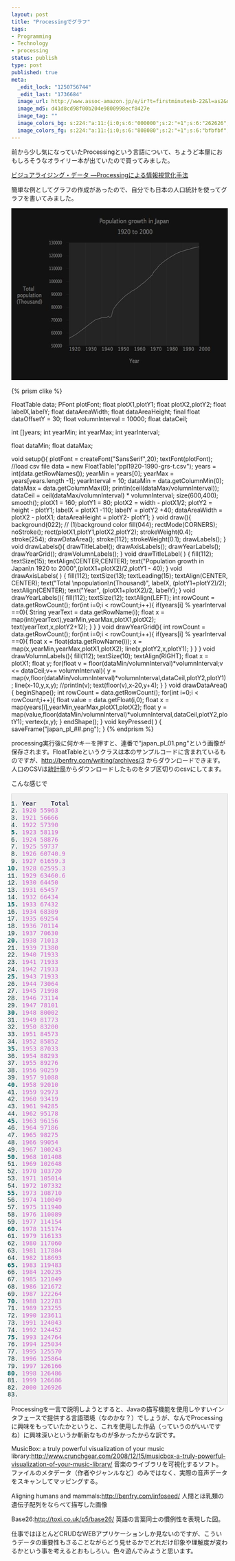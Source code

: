 ```yaml
--- 
layout: post
title: "Processingでグラフ"
tags: 
- Programming
- Technology
- processing
status: publish
type: post
published: true
meta: 
  _edit_lock: "1250756744"
  _edit_last: "1736684"
  image_url: http://www.assoc-amazon.jp/e/ir?t=firstminutesb-22&l=as2&o=9&a=4873113784
  image_md5: d41d8cd98f00b204e9800998ecf8427e
  image_tag: ""
  image_colors_bg: s:224:"a:11:{i:0;s:6:"000000";s:2:"+1";s:6:"262626";s:2:"+2";s:6:"404040";s:2:"+3";s:6:"808080";s:2:"+4";s:6:"bfbfbf";s:2:"+5";s:6:"e6e6e6";i:-1;s:6:"000000";i:-2;s:6:"000000";i:-3;s:6:"000000";i:-4;s:6:"000000";i:-5;s:6:"000000";}";
  image_colors_fg: s:224:"a:11:{i:0;s:6:"808080";s:2:"+1";s:6:"bfbfbf";s:2:"+2";s:6:"ffffff";s:2:"+3";s:6:"000000";s:2:"+4";s:6:"000000";s:2:"+5";s:6:"000000";i:-1;s:6:"808080";i:-2;s:6:"808080";i:-3;s:6:"808080";i:-4;s:6:"808080";i:-5;s:6:"808080";}";
---
```

前から少し気になっていたProcessingという言語について、ちょうど本屋におもしろそうなオライリー本が出ていたので買ってみました。

<a href="http://www.amazon.co.jp/gp/product/4873113784?ie=UTF8&amp;tag=firstminutesb-22&amp;linkCode=as2&amp;camp=247&amp;creative=1211&amp;creativeASIN=4873113784">ビジュアライジング・データ ―Processingによる情報視覚化手法</a><img style="border:none!important;margin:0!important;" src="http://www.assoc-amazon.jp/e/ir?t=firstminutesb-22&amp;l=as2&amp;o=9&amp;a=4873113784" border="0" alt="" width="1" height="1" />

簡単な例としてグラフの作成があったので、自分でも日本の人口統計を使ってグラフを書いてみました。

<img class="size-full wp-image-44" title="Population growth in Japan" src="/img/uploads/2009/02/japan_pl_51.jpg" alt="Population growth in Japan" width="600" height="400" />

{% prism clike %}

FloatTable data;
PFont plotFont;
float plotX1,plotY1;
float plotX2,plotY2;
float labelX,labelY;
float dataAreaWidth;
float dataAreaHeight;
final float dataOffsetY = 30;
float volumnInterval = 10000;
float dataCeil;

int []years;
int yearMin;
int yearMax;
int yearInterval;

float dataMin;
float dataMax;

void setup(){
  plotFont = createFont("SansSerif",20);
  textFont(plotFont);
  //load csv file
  data = new FloatTable("ppl1920-1990-grs-t.csv");
  years = int(data.getRowNames());
  yearMin = years[0];
  yearMax = years[years.length -1];
  yearInterval = 10;
  dataMin = data.getColumnMin(0);
  dataMax = data.getColumnMax(0);
  println(ceil(dataMax/volumnInterval));
  dataCeil = ceil(dataMax/volumnInterval) * volumnInterval;
  size(600,400);
  smooth();
  plotX1 = 160;
  plotY1 = 80;
  plotX2 = width - plotX1/2;
  plotY2 = height - plotY1;
  labelX = plotX1 -110;
  labelY = plotY2 +40;
  dataAreaWidth = plotX2 - plotX1;
  dataAreaHeight = plotY2- plotY1;
}
void draw(){
  background(022); // (1)background color
  fill(044);
  rectMode(CORNERS);
  noStroke();
  rect(plotX1,plotY1,plotX2,plotY2);
  strokeWeight(0.4);
  stroke(254);
  drawDataArea();
  stroke(112);
  strokeWeight(0.1);
  drawLabels();
}
void drawLabels(){
  drawTitleLabel();
  drawAxisLabels();
  drawYearLabels();
  drawYearGrid();
  drawVolumnLabels();
}
void drawTitleLabel( ) {
  fill(112);
  textSize(15);
  textAlign(CENTER,CENTER);
  text("Population growth in Japan\n 1920 to 2000",(plotX1+plotX2)/2,plotY1 - 40);
}
void drawAxisLabels( ) {
  fill(112);
  textSize(13);
  textLeading(15);
  textAlign(CENTER, CENTER);
  text("Total \npopulation\n(Thousand)", labelX, (plotY1+plotY2)/2);
  textAlign(CENTER);
  text("Year", (plotX1+plotX2)/2, labelY);
}
void drawYearLabels(){
  fill(112);
  textSize(12);
  textAlign(LEFT);
  int rowCount = data.getRowCount();
  for(int i=0;i < rowCount;i++){
    if(years[i] % yearInterval ==0){
      String yearText = data.getRowName(i);
      float x = map(int(yearText),yearMin,yearMax,plotX1,plotX2);
      text(yearText,x,plotY2+12);
    }
  }
}
void drawYearGrid(){
int rowCount = data.getRowCount();
for(int i=0;i < rowCount;i++){
if(years[i] % yearInterval ==0){
float x = float(data.getRowName(i));
x = map(x,yearMin,yearMax,plotX1,plotX2);
line(x,plotY2,x,plotY1);
}
}
}
void drawVolumnLabels(){
fill(112);
textSize(10);
textAlign(RIGHT);
float x = plotX1;
float y;
for(float v = floor(dataMin/volumnInterval)*volumnInterval;v <= dataCeil;v+= volumnInterval){
y = map(v,floor(dataMin/volumnInterval)*volumnInterval,dataCeil,plotY2,plotY1);
line(x-10,y,x,y);
//println(v);
text(floor(v),x-20,y+4);
}
}
void drawDataArea(){
beginShape();
int rowCount = data.getRowCount();
for(int i=0;i < rowCount;i++){
float value = data.getFloat(i,0);
float x = map(years[i],yearMin,yearMax,plotX1,plotX2);
float y = map(value,floor(dataMin/volumnInterval)*volumnInterval,dataCeil,plotY2,plotY1);
vertex(x,y);
}
endShape();
}
void keyPressed( ) {
saveFrame("japan_pl_##.png");
}
{% endprism %}

processing実行後に何かキーを押すと、連番で"japan_pl_01.png"という画像が保存されます。FloatTableというクラスは本のサンプルコードに含まれているものですが、<a href="http://benfry.com/writing/archives/3" target="_blank">http://benfry.com/writing/archives/3</a> からダウンロードできます。人口のCSVは<a href="http://www.stat.go.jp/data/guide/2.htm" target="_blank">統計局</a>からダウンロードしたものをタブ区切りのcsvにしてます。

こんな感じで
<div class="robots" style="font-family:monospace;color:#006;border:1px solid #d0d0d0;background-color:#f0f0f0;">
<ol>
	<li style="font-weight:normal;vertical-align:top;font:normal normal 100% 'Courier New', Courier, monospace;color:#003030;">
<div style="font:normal normal 1em/1.2em monospace;background:none;vertical-align:top;color:#000020;margin:0;padding:0;">Year    Total</div></li>
	<li style="font-weight:normal;vertical-align:top;font:normal normal 100% 'Courier New', Courier, monospace;color:#003030;">
<div style="font:normal normal 1em/1.2em monospace;background:none;vertical-align:top;color:#000020;margin:0;padding:0;"><span style="color:#cc66cc;">1920</span> <span style="color:#cc66cc;">55963</span></div></li>
	<li style="font-weight:normal;vertical-align:top;font:normal normal 100% 'Courier New', Courier, monospace;color:#003030;">
<div style="font:normal normal 1em/1.2em monospace;background:none;vertical-align:top;color:#000020;margin:0;padding:0;"><span style="color:#cc66cc;">1921</span> <span style="color:#cc66cc;">56666</span></div></li>
	<li style="font-weight:normal;vertical-align:top;font:normal normal 100% 'Courier New', Courier, monospace;color:#003030;">
<div style="font:normal normal 1em/1.2em monospace;background:none;vertical-align:top;color:#000020;margin:0;padding:0;"><span style="color:#cc66cc;">1922</span> <span style="color:#cc66cc;">57390</span></div></li>
	<li style="vertical-align:top;font-weight:bold;color:#006060;">
<div style="font:normal normal 1em/1.2em monospace;background:none;vertical-align:top;color:#000020;margin:0;padding:0;"><span style="color:#cc66cc;">1923</span> <span style="color:#cc66cc;">58119</span></div></li>
	<li style="font-weight:normal;vertical-align:top;font:normal normal 100% 'Courier New', Courier, monospace;color:#003030;">
<div style="font:normal normal 1em/1.2em monospace;background:none;vertical-align:top;color:#000020;margin:0;padding:0;"><span style="color:#cc66cc;">1924</span> <span style="color:#cc66cc;">58876</span></div></li>
	<li style="font-weight:normal;vertical-align:top;font:normal normal 100% 'Courier New', Courier, monospace;color:#003030;">
<div style="font:normal normal 1em/1.2em monospace;background:none;vertical-align:top;color:#000020;margin:0;padding:0;"><span style="color:#cc66cc;">1925</span> <span style="color:#cc66cc;">59737</span></div></li>
	<li style="font-weight:normal;vertical-align:top;font:normal normal 100% 'Courier New', Courier, monospace;color:#003030;">
<div style="font:normal normal 1em/1.2em monospace;background:none;vertical-align:top;color:#000020;margin:0;padding:0;"><span style="color:#cc66cc;">1926</span> <span style="color:#cc66cc;">60740.9</span></div></li>
	<li style="font-weight:normal;vertical-align:top;font:normal normal 100% 'Courier New', Courier, monospace;color:#003030;">
<div style="font:normal normal 1em/1.2em monospace;background:none;vertical-align:top;color:#000020;margin:0;padding:0;"><span style="color:#cc66cc;">1927</span> <span style="color:#cc66cc;">61659.3</span></div></li>
	<li style="vertical-align:top;font-weight:bold;color:#006060;">
<div style="font:normal normal 1em/1.2em monospace;background:none;vertical-align:top;color:#000020;margin:0;padding:0;"><span style="color:#cc66cc;">1928</span> <span style="color:#cc66cc;">62595.3</span></div></li>
	<li style="font-weight:normal;vertical-align:top;font:normal normal 100% 'Courier New', Courier, monospace;color:#003030;">
<div style="font:normal normal 1em/1.2em monospace;background:none;vertical-align:top;color:#000020;margin:0;padding:0;"><span style="color:#cc66cc;">1929</span> <span style="color:#cc66cc;">63460.6</span></div></li>
	<li style="font-weight:normal;vertical-align:top;font:normal normal 100% 'Courier New', Courier, monospace;color:#003030;">
<div style="font:normal normal 1em/1.2em monospace;background:none;vertical-align:top;color:#000020;margin:0;padding:0;"><span style="color:#cc66cc;">1930</span> <span style="color:#cc66cc;">64450</span></div></li>
	<li style="font-weight:normal;vertical-align:top;font:normal normal 100% 'Courier New', Courier, monospace;color:#003030;">
<div style="font:normal normal 1em/1.2em monospace;background:none;vertical-align:top;color:#000020;margin:0;padding:0;"><span style="color:#cc66cc;">1931</span> <span style="color:#cc66cc;">65457</span></div></li>
	<li style="font-weight:normal;vertical-align:top;font:normal normal 100% 'Courier New', Courier, monospace;color:#003030;">
<div style="font:normal normal 1em/1.2em monospace;background:none;vertical-align:top;color:#000020;margin:0;padding:0;"><span style="color:#cc66cc;">1932</span> <span style="color:#cc66cc;">66434</span></div></li>
	<li style="vertical-align:top;font-weight:bold;color:#006060;">
<div style="font:normal normal 1em/1.2em monospace;background:none;vertical-align:top;color:#000020;margin:0;padding:0;"><span style="color:#cc66cc;">1933</span> <span style="color:#cc66cc;">67432</span></div></li>
	<li style="font-weight:normal;vertical-align:top;font:normal normal 100% 'Courier New', Courier, monospace;color:#003030;">
<div style="font:normal normal 1em/1.2em monospace;background:none;vertical-align:top;color:#000020;margin:0;padding:0;"><span style="color:#cc66cc;">1934</span> <span style="color:#cc66cc;">68309</span></div></li>
	<li style="font-weight:normal;vertical-align:top;font:normal normal 100% 'Courier New', Courier, monospace;color:#003030;">
<div style="font:normal normal 1em/1.2em monospace;background:none;vertical-align:top;color:#000020;margin:0;padding:0;"><span style="color:#cc66cc;">1935</span> <span style="color:#cc66cc;">69254</span></div></li>
	<li style="font-weight:normal;vertical-align:top;font:normal normal 100% 'Courier New', Courier, monospace;color:#003030;">
<div style="font:normal normal 1em/1.2em monospace;background:none;vertical-align:top;color:#000020;margin:0;padding:0;"><span style="color:#cc66cc;">1936</span> <span style="color:#cc66cc;">70114</span></div></li>
	<li style="font-weight:normal;vertical-align:top;font:normal normal 100% 'Courier New', Courier, monospace;color:#003030;">
<div style="font:normal normal 1em/1.2em monospace;background:none;vertical-align:top;color:#000020;margin:0;padding:0;"><span style="color:#cc66cc;">1937</span> <span style="color:#cc66cc;">70630</span></div></li>
	<li style="vertical-align:top;font-weight:bold;color:#006060;">
<div style="font:normal normal 1em/1.2em monospace;background:none;vertical-align:top;color:#000020;margin:0;padding:0;"><span style="color:#cc66cc;">1938</span> <span style="color:#cc66cc;">71013</span></div></li>
	<li style="font-weight:normal;vertical-align:top;font:normal normal 100% 'Courier New', Courier, monospace;color:#003030;">
<div style="font:normal normal 1em/1.2em monospace;background:none;vertical-align:top;color:#000020;margin:0;padding:0;"><span style="color:#cc66cc;">1939</span> <span style="color:#cc66cc;">71380</span></div></li>
	<li style="font-weight:normal;vertical-align:top;font:normal normal 100% 'Courier New', Courier, monospace;color:#003030;">
<div style="font:normal normal 1em/1.2em monospace;background:none;vertical-align:top;color:#000020;margin:0;padding:0;"><span style="color:#cc66cc;">1940</span> <span style="color:#cc66cc;">71933</span></div></li>
	<li style="font-weight:normal;vertical-align:top;font:normal normal 100% 'Courier New', Courier, monospace;color:#003030;">
<div style="font:normal normal 1em/1.2em monospace;background:none;vertical-align:top;color:#000020;margin:0;padding:0;"><span style="color:#cc66cc;">1941</span> <span style="color:#cc66cc;">71933</span></div></li>
	<li style="font-weight:normal;vertical-align:top;font:normal normal 100% 'Courier New', Courier, monospace;color:#003030;">
<div style="font:normal normal 1em/1.2em monospace;background:none;vertical-align:top;color:#000020;margin:0;padding:0;"><span style="color:#cc66cc;">1942</span> <span style="color:#cc66cc;">71933</span></div></li>
	<li style="vertical-align:top;font-weight:bold;color:#006060;">
<div style="font:normal normal 1em/1.2em monospace;background:none;vertical-align:top;color:#000020;margin:0;padding:0;"><span style="color:#cc66cc;">1943</span> <span style="color:#cc66cc;">71933</span></div></li>
	<li style="font-weight:normal;vertical-align:top;font:normal normal 100% 'Courier New', Courier, monospace;color:#003030;">
<div style="font:normal normal 1em/1.2em monospace;background:none;vertical-align:top;color:#000020;margin:0;padding:0;"><span style="color:#cc66cc;">1944</span> <span style="color:#cc66cc;">73064</span></div></li>
	<li style="font-weight:normal;vertical-align:top;font:normal normal 100% 'Courier New', Courier, monospace;color:#003030;">
<div style="font:normal normal 1em/1.2em monospace;background:none;vertical-align:top;color:#000020;margin:0;padding:0;"><span style="color:#cc66cc;">1945</span> <span style="color:#cc66cc;">71998</span></div></li>
	<li style="font-weight:normal;vertical-align:top;font:normal normal 100% 'Courier New', Courier, monospace;color:#003030;">
<div style="font:normal normal 1em/1.2em monospace;background:none;vertical-align:top;color:#000020;margin:0;padding:0;"><span style="color:#cc66cc;">1946</span> <span style="color:#cc66cc;">73114</span></div></li>
	<li style="font-weight:normal;vertical-align:top;font:normal normal 100% 'Courier New', Courier, monospace;color:#003030;">
<div style="font:normal normal 1em/1.2em monospace;background:none;vertical-align:top;color:#000020;margin:0;padding:0;"><span style="color:#cc66cc;">1947</span> <span style="color:#cc66cc;">78101</span></div></li>
	<li style="vertical-align:top;font-weight:bold;color:#006060;">
<div style="font:normal normal 1em/1.2em monospace;background:none;vertical-align:top;color:#000020;margin:0;padding:0;"><span style="color:#cc66cc;">1948</span> <span style="color:#cc66cc;">80002</span></div></li>
	<li style="font-weight:normal;vertical-align:top;font:normal normal 100% 'Courier New', Courier, monospace;color:#003030;">
<div style="font:normal normal 1em/1.2em monospace;background:none;vertical-align:top;color:#000020;margin:0;padding:0;"><span style="color:#cc66cc;">1949</span> <span style="color:#cc66cc;">81773</span></div></li>
	<li style="font-weight:normal;vertical-align:top;font:normal normal 100% 'Courier New', Courier, monospace;color:#003030;">
<div style="font:normal normal 1em/1.2em monospace;background:none;vertical-align:top;color:#000020;margin:0;padding:0;"><span style="color:#cc66cc;">1950</span> <span style="color:#cc66cc;">83200</span></div></li>
	<li style="font-weight:normal;vertical-align:top;font:normal normal 100% 'Courier New', Courier, monospace;color:#003030;">
<div style="font:normal normal 1em/1.2em monospace;background:none;vertical-align:top;color:#000020;margin:0;padding:0;"><span style="color:#cc66cc;">1951</span> <span style="color:#cc66cc;">84573</span></div></li>
	<li style="font-weight:normal;vertical-align:top;font:normal normal 100% 'Courier New', Courier, monospace;color:#003030;">
<div style="font:normal normal 1em/1.2em monospace;background:none;vertical-align:top;color:#000020;margin:0;padding:0;"><span style="color:#cc66cc;">1952</span> <span style="color:#cc66cc;">85852</span></div></li>
	<li style="vertical-align:top;font-weight:bold;color:#006060;">
<div style="font:normal normal 1em/1.2em monospace;background:none;vertical-align:top;color:#000020;margin:0;padding:0;"><span style="color:#cc66cc;">1953</span> <span style="color:#cc66cc;">87033</span></div></li>
	<li style="font-weight:normal;vertical-align:top;font:normal normal 100% 'Courier New', Courier, monospace;color:#003030;">
<div style="font:normal normal 1em/1.2em monospace;background:none;vertical-align:top;color:#000020;margin:0;padding:0;"><span style="color:#cc66cc;">1954</span> <span style="color:#cc66cc;">88293</span></div></li>
	<li style="font-weight:normal;vertical-align:top;font:normal normal 100% 'Courier New', Courier, monospace;color:#003030;">
<div style="font:normal normal 1em/1.2em monospace;background:none;vertical-align:top;color:#000020;margin:0;padding:0;"><span style="color:#cc66cc;">1955</span> <span style="color:#cc66cc;">89276</span></div></li>
	<li style="font-weight:normal;vertical-align:top;font:normal normal 100% 'Courier New', Courier, monospace;color:#003030;">
<div style="font:normal normal 1em/1.2em monospace;background:none;vertical-align:top;color:#000020;margin:0;padding:0;"><span style="color:#cc66cc;">1956</span> <span style="color:#cc66cc;">90259</span></div></li>
	<li style="font-weight:normal;vertical-align:top;font:normal normal 100% 'Courier New', Courier, monospace;color:#003030;">
<div style="font:normal normal 1em/1.2em monospace;background:none;vertical-align:top;color:#000020;margin:0;padding:0;"><span style="color:#cc66cc;">1957</span> <span style="color:#cc66cc;">91088</span></div></li>
	<li style="vertical-align:top;font-weight:bold;color:#006060;">
<div style="font:normal normal 1em/1.2em monospace;background:none;vertical-align:top;color:#000020;margin:0;padding:0;"><span style="color:#cc66cc;">1958</span> <span style="color:#cc66cc;">92010</span></div></li>
	<li style="font-weight:normal;vertical-align:top;font:normal normal 100% 'Courier New', Courier, monospace;color:#003030;">
<div style="font:normal normal 1em/1.2em monospace;background:none;vertical-align:top;color:#000020;margin:0;padding:0;"><span style="color:#cc66cc;">1959</span> <span style="color:#cc66cc;">92973</span></div></li>
	<li style="font-weight:normal;vertical-align:top;font:normal normal 100% 'Courier New', Courier, monospace;color:#003030;">
<div style="font:normal normal 1em/1.2em monospace;background:none;vertical-align:top;color:#000020;margin:0;padding:0;"><span style="color:#cc66cc;">1960</span> <span style="color:#cc66cc;">93419</span></div></li>
	<li style="font-weight:normal;vertical-align:top;font:normal normal 100% 'Courier New', Courier, monospace;color:#003030;">
<div style="font:normal normal 1em/1.2em monospace;background:none;vertical-align:top;color:#000020;margin:0;padding:0;"><span style="color:#cc66cc;">1961</span> <span style="color:#cc66cc;">94285</span></div></li>
	<li style="font-weight:normal;vertical-align:top;font:normal normal 100% 'Courier New', Courier, monospace;color:#003030;">
<div style="font:normal normal 1em/1.2em monospace;background:none;vertical-align:top;color:#000020;margin:0;padding:0;"><span style="color:#cc66cc;">1962</span> <span style="color:#cc66cc;">95178</span></div></li>
	<li style="vertical-align:top;font-weight:bold;color:#006060;">
<div style="font:normal normal 1em/1.2em monospace;background:none;vertical-align:top;color:#000020;margin:0;padding:0;"><span style="color:#cc66cc;">1963</span> <span style="color:#cc66cc;">96156</span></div></li>
	<li style="font-weight:normal;vertical-align:top;font:normal normal 100% 'Courier New', Courier, monospace;color:#003030;">
<div style="font:normal normal 1em/1.2em monospace;background:none;vertical-align:top;color:#000020;margin:0;padding:0;"><span style="color:#cc66cc;">1964</span> <span style="color:#cc66cc;">97186</span></div></li>
	<li style="font-weight:normal;vertical-align:top;font:normal normal 100% 'Courier New', Courier, monospace;color:#003030;">
<div style="font:normal normal 1em/1.2em monospace;background:none;vertical-align:top;color:#000020;margin:0;padding:0;"><span style="color:#cc66cc;">1965</span> <span style="color:#cc66cc;">98275</span></div></li>
	<li style="font-weight:normal;vertical-align:top;font:normal normal 100% 'Courier New', Courier, monospace;color:#003030;">
<div style="font:normal normal 1em/1.2em monospace;background:none;vertical-align:top;color:#000020;margin:0;padding:0;"><span style="color:#cc66cc;">1966</span> <span style="color:#cc66cc;">99054</span></div></li>
	<li style="font-weight:normal;vertical-align:top;font:normal normal 100% 'Courier New', Courier, monospace;color:#003030;">
<div style="font:normal normal 1em/1.2em monospace;background:none;vertical-align:top;color:#000020;margin:0;padding:0;"><span style="color:#cc66cc;">1967</span> <span style="color:#cc66cc;">100243</span></div></li>
	<li style="vertical-align:top;font-weight:bold;color:#006060;">
<div style="font:normal normal 1em/1.2em monospace;background:none;vertical-align:top;color:#000020;margin:0;padding:0;"><span style="color:#cc66cc;">1968</span> <span style="color:#cc66cc;">101408</span></div></li>
	<li style="font-weight:normal;vertical-align:top;font:normal normal 100% 'Courier New', Courier, monospace;color:#003030;">
<div style="font:normal normal 1em/1.2em monospace;background:none;vertical-align:top;color:#000020;margin:0;padding:0;"><span style="color:#cc66cc;">1969</span> <span style="color:#cc66cc;">102648</span></div></li>
	<li style="font-weight:normal;vertical-align:top;font:normal normal 100% 'Courier New', Courier, monospace;color:#003030;">
<div style="font:normal normal 1em/1.2em monospace;background:none;vertical-align:top;color:#000020;margin:0;padding:0;"><span style="color:#cc66cc;">1970</span> <span style="color:#cc66cc;">103720</span></div></li>
	<li style="font-weight:normal;vertical-align:top;font:normal normal 100% 'Courier New', Courier, monospace;color:#003030;">
<div style="font:normal normal 1em/1.2em monospace;background:none;vertical-align:top;color:#000020;margin:0;padding:0;"><span style="color:#cc66cc;">1971</span> <span style="color:#cc66cc;">105014</span></div></li>
	<li style="font-weight:normal;vertical-align:top;font:normal normal 100% 'Courier New', Courier, monospace;color:#003030;">
<div style="font:normal normal 1em/1.2em monospace;background:none;vertical-align:top;color:#000020;margin:0;padding:0;"><span style="color:#cc66cc;">1972</span> <span style="color:#cc66cc;">107332</span></div></li>
	<li style="vertical-align:top;font-weight:bold;color:#006060;">
<div style="font:normal normal 1em/1.2em monospace;background:none;vertical-align:top;color:#000020;margin:0;padding:0;"><span style="color:#cc66cc;">1973</span> <span style="color:#cc66cc;">108710</span></div></li>
	<li style="font-weight:normal;vertical-align:top;font:normal normal 100% 'Courier New', Courier, monospace;color:#003030;">
<div style="font:normal normal 1em/1.2em monospace;background:none;vertical-align:top;color:#000020;margin:0;padding:0;"><span style="color:#cc66cc;">1974</span> <span style="color:#cc66cc;">110049</span></div></li>
	<li style="font-weight:normal;vertical-align:top;font:normal normal 100% 'Courier New', Courier, monospace;color:#003030;">
<div style="font:normal normal 1em/1.2em monospace;background:none;vertical-align:top;color:#000020;margin:0;padding:0;"><span style="color:#cc66cc;">1975</span> <span style="color:#cc66cc;">111940</span></div></li>
	<li style="font-weight:normal;vertical-align:top;font:normal normal 100% 'Courier New', Courier, monospace;color:#003030;">
<div style="font:normal normal 1em/1.2em monospace;background:none;vertical-align:top;color:#000020;margin:0;padding:0;"><span style="color:#cc66cc;">1976</span> <span style="color:#cc66cc;">110089</span></div></li>
	<li style="font-weight:normal;vertical-align:top;font:normal normal 100% 'Courier New', Courier, monospace;color:#003030;">
<div style="font:normal normal 1em/1.2em monospace;background:none;vertical-align:top;color:#000020;margin:0;padding:0;"><span style="color:#cc66cc;">1977</span> <span style="color:#cc66cc;">114154</span></div></li>
	<li style="vertical-align:top;font-weight:bold;color:#006060;">
<div style="font:normal normal 1em/1.2em monospace;background:none;vertical-align:top;color:#000020;margin:0;padding:0;"><span style="color:#cc66cc;">1978</span> <span style="color:#cc66cc;">115174</span></div></li>
	<li style="font-weight:normal;vertical-align:top;font:normal normal 100% 'Courier New', Courier, monospace;color:#003030;">
<div style="font:normal normal 1em/1.2em monospace;background:none;vertical-align:top;color:#000020;margin:0;padding:0;"><span style="color:#cc66cc;">1979</span> <span style="color:#cc66cc;">116133</span></div></li>
	<li style="font-weight:normal;vertical-align:top;font:normal normal 100% 'Courier New', Courier, monospace;color:#003030;">
<div style="font:normal normal 1em/1.2em monospace;background:none;vertical-align:top;color:#000020;margin:0;padding:0;"><span style="color:#cc66cc;">1980</span> <span style="color:#cc66cc;">117060</span></div></li>
	<li style="font-weight:normal;vertical-align:top;font:normal normal 100% 'Courier New', Courier, monospace;color:#003030;">
<div style="font:normal normal 1em/1.2em monospace;background:none;vertical-align:top;color:#000020;margin:0;padding:0;"><span style="color:#cc66cc;">1981</span> <span style="color:#cc66cc;">117884</span></div></li>
	<li style="font-weight:normal;vertical-align:top;font:normal normal 100% 'Courier New', Courier, monospace;color:#003030;">
<div style="font:normal normal 1em/1.2em monospace;background:none;vertical-align:top;color:#000020;margin:0;padding:0;"><span style="color:#cc66cc;">1982</span> <span style="color:#cc66cc;">118693</span></div></li>
	<li style="vertical-align:top;font-weight:bold;color:#006060;">
<div style="font:normal normal 1em/1.2em monospace;background:none;vertical-align:top;color:#000020;margin:0;padding:0;"><span style="color:#cc66cc;">1983</span> <span style="color:#cc66cc;">119483</span></div></li>
	<li style="font-weight:normal;vertical-align:top;font:normal normal 100% 'Courier New', Courier, monospace;color:#003030;">
<div style="font:normal normal 1em/1.2em monospace;background:none;vertical-align:top;color:#000020;margin:0;padding:0;"><span style="color:#cc66cc;">1984</span> <span style="color:#cc66cc;">120235</span></div></li>
	<li style="font-weight:normal;vertical-align:top;font:normal normal 100% 'Courier New', Courier, monospace;color:#003030;">
<div style="font:normal normal 1em/1.2em monospace;background:none;vertical-align:top;color:#000020;margin:0;padding:0;"><span style="color:#cc66cc;">1985</span> <span style="color:#cc66cc;">121049</span></div></li>
	<li style="font-weight:normal;vertical-align:top;font:normal normal 100% 'Courier New', Courier, monospace;color:#003030;">
<div style="font:normal normal 1em/1.2em monospace;background:none;vertical-align:top;color:#000020;margin:0;padding:0;"><span style="color:#cc66cc;">1986</span> <span style="color:#cc66cc;">121672</span></div></li>
	<li style="font-weight:normal;vertical-align:top;font:normal normal 100% 'Courier New', Courier, monospace;color:#003030;">
<div style="font:normal normal 1em/1.2em monospace;background:none;vertical-align:top;color:#000020;margin:0;padding:0;"><span style="color:#cc66cc;">1987</span> <span style="color:#cc66cc;">122264</span></div></li>
	<li style="vertical-align:top;font-weight:bold;color:#006060;">
<div style="font:normal normal 1em/1.2em monospace;background:none;vertical-align:top;color:#000020;margin:0;padding:0;"><span style="color:#cc66cc;">1988</span> <span style="color:#cc66cc;">122783</span></div></li>
	<li style="font-weight:normal;vertical-align:top;font:normal normal 100% 'Courier New', Courier, monospace;color:#003030;">
<div style="font:normal normal 1em/1.2em monospace;background:none;vertical-align:top;color:#000020;margin:0;padding:0;"><span style="color:#cc66cc;">1989</span> <span style="color:#cc66cc;">123255</span></div></li>
	<li style="font-weight:normal;vertical-align:top;font:normal normal 100% 'Courier New', Courier, monospace;color:#003030;">
<div style="font:normal normal 1em/1.2em monospace;background:none;vertical-align:top;color:#000020;margin:0;padding:0;"><span style="color:#cc66cc;">1990</span> <span style="color:#cc66cc;">123611</span></div></li>
	<li style="font-weight:normal;vertical-align:top;font:normal normal 100% 'Courier New', Courier, monospace;color:#003030;">
<div style="font:normal normal 1em/1.2em monospace;background:none;vertical-align:top;color:#000020;margin:0;padding:0;"><span style="color:#cc66cc;">1991</span> <span style="color:#cc66cc;">124043</span></div></li>
	<li style="font-weight:normal;vertical-align:top;font:normal normal 100% 'Courier New', Courier, monospace;color:#003030;">
<div style="font:normal normal 1em/1.2em monospace;background:none;vertical-align:top;color:#000020;margin:0;padding:0;"><span style="color:#cc66cc;">1992</span> <span style="color:#cc66cc;">124452</span></div></li>
	<li style="vertical-align:top;font-weight:bold;color:#006060;">
<div style="font:normal normal 1em/1.2em monospace;background:none;vertical-align:top;color:#000020;margin:0;padding:0;"><span style="color:#cc66cc;">1993</span> <span style="color:#cc66cc;">124764</span></div></li>
	<li style="font-weight:normal;vertical-align:top;font:normal normal 100% 'Courier New', Courier, monospace;color:#003030;">
<div style="font:normal normal 1em/1.2em monospace;background:none;vertical-align:top;color:#000020;margin:0;padding:0;"><span style="color:#cc66cc;">1994</span> <span style="color:#cc66cc;">125034</span></div></li>
	<li style="font-weight:normal;vertical-align:top;font:normal normal 100% 'Courier New', Courier, monospace;color:#003030;">
<div style="font:normal normal 1em/1.2em monospace;background:none;vertical-align:top;color:#000020;margin:0;padding:0;"><span style="color:#cc66cc;">1995</span> <span style="color:#cc66cc;">125570</span></div></li>
	<li style="font-weight:normal;vertical-align:top;font:normal normal 100% 'Courier New', Courier, monospace;color:#003030;">
<div style="font:normal normal 1em/1.2em monospace;background:none;vertical-align:top;color:#000020;margin:0;padding:0;"><span style="color:#cc66cc;">1996</span> <span style="color:#cc66cc;">125864</span></div></li>
	<li style="font-weight:normal;vertical-align:top;font:normal normal 100% 'Courier New', Courier, monospace;color:#003030;">
<div style="font:normal normal 1em/1.2em monospace;background:none;vertical-align:top;color:#000020;margin:0;padding:0;"><span style="color:#cc66cc;">1997</span> <span style="color:#cc66cc;">126166</span></div></li>
	<li style="vertical-align:top;font-weight:bold;color:#006060;">
<div style="font:normal normal 1em/1.2em monospace;background:none;vertical-align:top;color:#000020;margin:0;padding:0;"><span style="color:#cc66cc;">1998</span> <span style="color:#cc66cc;">126486</span></div></li>
	<li style="font-weight:normal;vertical-align:top;font:normal normal 100% 'Courier New', Courier, monospace;color:#003030;">
<div style="font:normal normal 1em/1.2em monospace;background:none;vertical-align:top;color:#000020;margin:0;padding:0;"><span style="color:#cc66cc;">1999</span> <span style="color:#cc66cc;">126686</span></div></li>
	<li style="font-weight:normal;vertical-align:top;font:normal normal 100% 'Courier New', Courier, monospace;color:#003030;">
<div style="font:normal normal 1em/1.2em monospace;background:none;vertical-align:top;color:#000020;margin:0;padding:0;"><span style="color:#cc66cc;">2000</span> <span style="color:#cc66cc;">126926</span></div></li>
	<li style="font-weight:normal;vertical-align:top;font:normal normal 100% 'Courier New', Courier, monospace;color:#003030;"></li>
</ol>
</div>
Processingを一言で説明しようとすると、Javaの描写機能を使用しやすいインタフェースで提供する言語環境（なのかな？）でしょうが、なんでProcessingに興味をもっていたかというと、これを使用した作品（っていうのがいいですね）に興味深いというか斬新なものが多かったからな訳です。

MusicBox: a truly powerful visualization of your music library:<a href="http://www.crunchgear.com/2008/12/15/musicbox-a-truly-powerful-visualization-of-your-music-library/">http://www.crunchgear.com/2008/12/15/musicbox-a-truly-powerful-visualization-of-your-music-library/</a>
音楽のライブラリを可視化するソフト。ファイルのメタデータ（作者やジャンルなど）のみではなく、実際の音声データをスキャンしてマッピングする。

Aligning humans and mammals:<a href="http://benfry.com/infoseed/">http://benfry.com/infoseed/</a>
人間とほ乳類の遺伝子配列をならべて描写した画像

Base26:<a href="http://toxi.co.uk/p5/base26/">http://toxi.co.uk/p5/base26/</a>
英語の言葉同士の慣例性を表現した図。

仕事ではほとんどCRUDなWEBアプリケーションしか見ないのですが、こういうデータの重要性もさることながらどう見せるかでどれだけ印象や理解度が変わるかという事を考えるとおもしろい。色々遊んでみようと思います。
